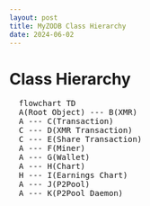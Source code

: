 ```yaml
---
layout: post
title: MyZODB Class Hierarchy
date: 2024-06-02
---
```


# Class Hierarchy

<pre class="mermaid">
  flowchart TD
  A(Root Object) --- B(XMR)
  A --- C(Transaction)
  C --- D(XMR Transaction)
  C --- E(Share Transaction)
  A --- F(Miner)
  A --- G(Wallet)
  A --- H(Chart)
  H --- I(Earnings Chart)
  A --- J(P2Pool)
  A --- K(P2Pool Daemon)
</pre>
  
  
<script type="module">
  import mermaid from 'https://cdn.jsdelivr.net/npm/mermaid@10/dist/mermaid.esm.min.mjs';
  mermaid.initialize({ startOnLoad: true });
</script> 
